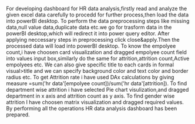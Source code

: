 For developing dashboard for HR data analysis,firstly read and analyze the given excel data carefully to procedd for further process,then load the data into powerBI desktop.
To perform the data preprocessing steps like missing data,null value data,duplicate data etc.we go for trasform data in the powerBI desktop,which will redirect it into power query editor.
After applying neccessary steps in preprocessing click close&apply.Then the processed data will load into powerBI desktop.
To know the empolyee count,i have choosen card visualization and dragged empolyee count field into values input box,similarly do the same for attrition,attrition count,Active empolyees etc.
We can also give specific title to each cards in formal visual>title and we can specify background color and text color and border radius etc.
To get Attrition rate i have used DAx calculations by giving measure =sum('hr data'[empolyee count])/sum('hr data'[attrition]).
To find department wise attrition i have selected Pie chart visulization,and dragged department in x axis and attrition count as y axis.
To find gender wise attrition I have choosen matrix visualization and dragged required values.
By performing all the operations HR data analysis dashboard has been prepared.
